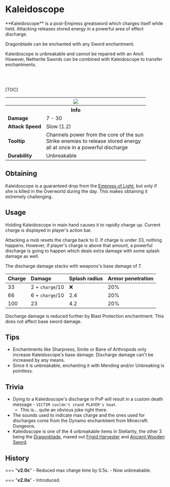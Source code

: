 # Kaleidoscope

<div class="result kohara-infobox-grid" markdown>
<div markdown class="kohara-infobox-text">
**Kaleidoscope** is a post-Empress greatsword which charges itself while held. Attacking releases stored energy in a powerful area of effect discharge.

<i class="icon-minecraft icon-minecraft-enchanted-book"></i> Dragonblade can be enchanted with any Sword enchantment.

<i class="icon-minecraft icon-minecraft-anvil"></i> Kaleidoscope is unbreakable and cannot be repaired with an Anvil. However, <i class="icon-minecraft icon-minecraft-netherite-sword"></i>Netherite Swords can be combined with Kaleidoscope to transfer enchantments.

<br><br>

[TOC]

</div>
<div class="kohara-infobox-table">
  <table id="kohara-infobox--item">
	<tr>
		<th colspan="2" class="kohara-infobox--top-image"><img src="../../assets/items/kaleidoscope.png"></th>
	</tr>
	<tr>
		<th colspan="2">Info</th>
	</tr>
	<tr>
		<td><b>Damage</b></td>
		<td>7 - 30</td>
	</tr>
	<tr>
		<td><b>Attack Speed</b></td>
		<td>Slow (1.2)</td>
	</tr>
	<tr>
		<td><b>Tooltip</b></td>
		<td>
		Channels power from the core of the sun
		<br>
		Strike enemies to release stored energy
		<br>
		all at once in a powerful discharge
		</td>
	</tr>
	<tr>
		<td><b>Durability</b></td>
		<td>Unbreakable</td>
	</tr>
</table>
</div>
</div>

## Obtaining
Kaleidoscope is a guaranteed drop from the [Empress of Light](../mobs/bosses/empress_of_light.md), but only if she is killed in the Overworld during the day. This makes obtaining it extremely challenging.

## Usage
Holding Kaleidoscope in main hand causes it to rapidly charge up. Current charge is displayed in player's action bar.

Attacking a mob resets the charge back to 0. If charge is under 33, nothing happens. However, if player's charge is above that amount, a powerful discharge is going to happen which deals extra damage with some splash damage as well.

The discharge damage stacks with weapons's base damage of 7.

| Charge | Damage | Splash radius | Armor penetration |
| :--- | :--- | :--- | :--- |
| 33 | 2 + `charge`/10 | :x: | 20% |
| 66 | 6 + `charge`/10 | 2.4 | 20% |
| 100 | 23 | 4.2 | 20% |

Discharge damage is reduced further by Blast Protection enchantment. This does not affect base sword damage.

## Tips
- Enchantments like Sharpness, Smite or Bane of Arthropods only increase Kaleidoscope's base damage. Discharge damage can't be increased by any means.
- Since it is unbreakable, enchanting it with Mending and/or Unbreaking is pointless.

## Trivia
- Dying to a Kaleidoscope's discharge in PvP will result in a custom death message - `VICTIM couldn't stand PLAYER's heat`.
    - This is... quite an obvious joke right there.
- The sounds used to indicate max charge and the ones used for discharges come from the Dynamo enchantment from Minecraft: Dungeons.
- Kaleidoscope is one of the 4 unbreakable items in Stellarity, the other 3 being the [Dragonblade](dragonblade.md), maxed out [Frigid Harvester](frigid_harvester.md) and [Ancient Wooden Sword](ancient_wooden_sword.md).

## History
=== "**v2.0c**"
    - Reduced max charge time by 0.5s.
    - Now unbreakable.

=== "**v2.0a**"
    - Introduced.
